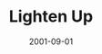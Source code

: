---
layout: message
category: message
series: "Counter-Cultural"
title: "Lighten Up"
date: 2001-09-01
audio-description: "Jesus turned our established cultural wisdom upside down. Let's dig into His counter-cultural words. "
audio: ""
audio-title: "Lighten Up"
audio-duration: ":"
---